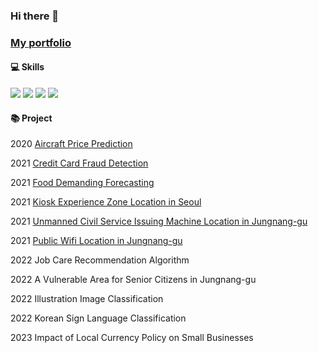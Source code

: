 ### Hi there 👋


### [My portfolio](https://www.notion.so/Jeong-Sollip-766aafe8381747f2817ac954ae6aaa93?pvs=4)

<!--
**jeongsl/jeongsl** is a ✨ _special_ ✨ repository because its `README.md` (this file) appears on your GitHub profile.

Here are some ideas to get you started:

- 🔭 I’m currently working on ...
- 🌱 I’m currently learning ...
- 👯 I’m looking to collaborate on ...
- 🤔 I’m looking for help with ...
- 💬 Ask me about ...
- 📫 How to reach me: ...
- 😄 Pronouns: ...
- ⚡ Fun fact: ...
-->

#### 💻 Skills
<img src="https://img.shields.io/badge/Python-14354C?style=for-the-badge&logo=python&logoColor=white"/> <img src="https://img.shields.io/badge/R-276DC3?style=for-the-badge&logo=r&logoColor=white"/> <img src="https://img.shields.io/badge/MySQL-4479A1?style=for-the-badge&logo=mysql&logoColor=white"/> <img src="https://img.shields.io/badge/Qgis-589632?style=for-the-badge&logo=qgis&logoColor=white"/>


#### 📚 Project
2020 [Aircraft Price Prediction](https://github.com/jeongsl/aircraft-price-prediction)

2021 [Credit Card Fraud Detection](https://github.com/jeongsl/credit-card-fraud-detection)

2021 [Food Demanding Forecasting](https://github.com/jeongsl/food-demand-forecasting)

2021 [Kiosk Experience Zone Location in Seoul](https://github.com/jeongsl/kiosk-experience-zone-location)

2021 [Unmanned Civil Service Issuing Machine Location in Jungnang-gu](https://github.com/jeongsl/unmanned-civil-service-issuing-machine)

2021 [Public Wifi Location in Jungnang-gu](https://github.com/jeongsl/public-wifi-location)

2022 Job Care Recommendation Algorithm

2022 A Vulnerable Area for Senior Citizens in Jungnang-gu

2022 Illustration Image Classification

2022 Korean Sign Language Classification

2023 Impact of Local Currency Policy on Small Businesses
